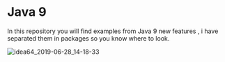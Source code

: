 # Java 9

In this repository you will find examples from Java 9 new features , i have separated them in packages so you know where to look.


![idea64_2019-06-28_14-18-33](https://user-images.githubusercontent.com/20374208/60338821-aa7a9e80-99af-11e9-86f3-44c9637ca94e.png)
